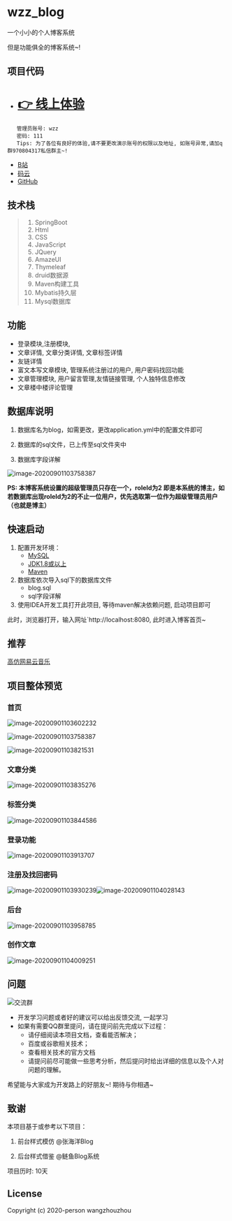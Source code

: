 # wzz_blog

一个小小的个人博客系统

但是功能俱全的博客系统~!

## 项目代码
- # [ :point_right: 线上体验](http://wzzz.fun:8080/)
``` 
   管理员账号: wzz 
   密码: 111
   Tips: 为了各位有良好的体验,请不要更改演示账号的权限以及地址, 如账号异常,请加q群970804317私信群主~!
```
- [B站](https://www.bilibili.com/video/BV1tK4y1h71S/)
- [码云](https://gitee.com/wzhouzhou/privateBlog/tree/master)
- [GitHub](https://github.com/wzz1206414629/privateBlog)

## 技术栈

> 1. SpringBoot
> 2. Html
> 3. CSS
> 4. JavaScript
> 5. JQuery
> 6. AmazeUI
> 7. Thymeleaf
> 8. druid数据源
> 9. Maven构建工具
> 10. Mybatis持久层
> 11. Mysql数据库

## 功能

- 登录模块,注册模块, 
- 文章详情, 文章分类详情, 文章标签详情
- 友链详情
- 富文本写文章模块, 管理系统注册过的用户, 用户密码找回功能
- 文章管理模块, 用户留言管理,友情链接管理, 个人独特信息修改
- 文章楼中楼评论管理

## 数据库说明

1. 数据库名为blog，如需更改，更改application.yml中的配置文件即可
2. 数据库的sql文件，已上传至sql文件夹中

3. 数据库字段详解

![image-20200901103758387](./preview/column.png)

**PS: 本博客系统设置的超级管理员只存在一个，roleId为2 即是本系统的博主，如若数据库出现roleId为2的不止一位用户，优先选取第一位作为超级管理员用户（也就是博主）**

## 快速启动

1. 配置开发环境：
    * [MySQL](https://dev.mysql.com/downloads/mysql/)
    * [JDK1.8或以上](http://www.oracle.com/technetwork/java/javase/overview/index.html)
    * [Maven](https://maven.apache.org/download.cgi)
2. 数据库依次导入sql下的数据库文件
    * blog.sql
    * sql字段详解
3. 使用IDEA开发工具打开此项目,  等待maven解决依赖问题, 启动项目即可

此时，浏览器打开，输入网址`http://localhost:8080, 此时进入博客首页~

##  推荐

[高仿网易云音乐](https://gitee.com/wzhouzhou/vue_wzz_cloudMusic)

## 项目整体预览

### 首页

![image-20200901103602232](./preview/image-20200901103602232.png)

![image-20200901103758387](./preview/image-20200901103758387.png)

![image-20200901103821531](./preview/image-20200901103821531.png)

### 文章分类

![image-20200901103835276](./preview/image-20200901103835276.png)

### 标签分类

![image-20200901103844586](./preview/image-20200901103844586.png)

### 登录功能

![image-20200901103913707](./preview/image-20200901103913707.png)

### 注册及找回密码



![image-20200901103930239](.\preview\image-20200901103930239.png)![image-20200901104028143](./preview/image-20200901104028143.png)

### 后台

![image-20200901103958785](./preview/image-20200901103958785.png)

### 创作文章

![image-20200901104009251](./preview/image-20200901104009251.png)

## 问题

![交流群](./preview/qrcode_1601109660584.jpg)

- 开发学习问题或者好的建议可以给出反馈交流, 一起学习
- 如果有需要QQ群里提问，请在提问前先完成以下过程：
    - 请仔细阅读本项目文档，查看能否解决；
    - 百度或谷歌相关技术；
    - 查看相关技术的官方文档
    - 请提问前尽可能做一些思考分析，然后提问时给出详细的信息以及个人对问题的理解。

希望能与大家成为开发路上的好朋友~! 期待与你相遇~

## 致谢

本项目基于或参考以下项目：

1. 前台样式模仿 @张海洋Blog

2. 后台样式借鉴 @鲢鱼Blog系统

项目历时: 10天

## License

Copyright (c) 2020-person wangzhouzhou
